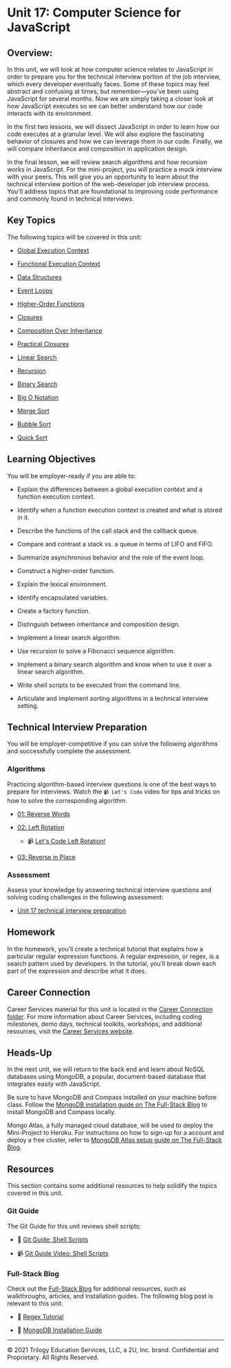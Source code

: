 # Unit 17: Computer Science for JavaScript

## Overview:

In this unit, we will look at how computer science relates to JavaScript in order to prepare you for the technical interview portion of the job interview, which every developer eventually faces. Some of these topics may feel abstract and confusing at times, but remember&mdash;you've been using JavaScript for several months. Now we are simply taking a closer look at how JavaScript executes so we can better understand how our code interacts with its environment.

In the first two lessons, we will dissect JavaScript in order to learn how our code executes at a granular level. We will also explore the fascinating behavior of closures and how we can leverage them in our code. Finally, we will compare inheritance and composition in application design. 

In the final lesson, we will review search algorithms and how recursion works in JavaScript. For the mini-project, you will practice a mock interview with your peers. This will give you an opportunity to learn about the technical interview portion of the web-developer job interview process. You'll address topics that are foundational to improving code performance and commonly found in technical interviews.

## Key Topics

The following topics will be covered in this unit:

* [Global Execution Context](https://developer.mozilla.org/en-US/docs/Web/JavaScript/Reference/Operators/this#global_context)

* [Functional Execution Context](https://developer.mozilla.org/en-US/docs/Web/JavaScript/Reference/Operators/this#Function_context)

* [Data Structures](https://en.wikipedia.org/wiki/Data_structure)

* [Event Loops](https://developer.mozilla.org/en-US/docs/Web/JavaScript/EventLoop#Event_loop)

* [Higher-Order Functions](https://eloquentjavascript.net/05_higher_order.html#h_xxCc98lOBK)

* [Closures](https://developer.mozilla.org/en-US/docs/Web/JavaScript/Closures)

* [Composition Over Inheritance](https://en.wikipedia.org/wiki/Composition_over_inheritance)

* [Practical Closures](https://developer.mozilla.org/en-US/docs/Web/JavaScript/Closures/#Practical_closures)

* [Linear Search](https://en.wikipedia.org/wiki/Linear_search)

* [Recursion](https://en.wikipedia.org/wiki/Recursion)

* [Binary Search](https://en.wikipedia.org/wiki/Binary_search_algorithm)

* [Big O Notation](https://en.wikipedia.org/wiki/Big_O_notation)

* [Merge Sort](https://en.wikipedia.org/wiki/Sorting_algorithm#Merge_sort)

* [Bubble Sort](https://en.wikipedia.org/wiki/Sorting_algorithm#Bubble_sort)

* [Quick Sort](https://en.wikipedia.org/wiki/Sorting_algorithm#Quicksort)

## Learning Objectives

You will be employer-ready if you are able to:

* Explain the differences between a global execution context and a function execution context.

* Identify when a function execution context is created and what is stored in it.

* Describe the functions of the call stack and the callback queue.

* Compare and contrast a stack vs. a queue in terms of LIFO and FIFO.

* Summarize asynchronous behavior and the role of the event loop.

* Construct a higher-order function.

* Explain the lexical environment.

* Identify encapsulated variables.

* Create a factory function.

* Distinguish between inheritance and composition design.

* Implement a linear search algorithm.

* Use recursion to solve a Fibonacci sequence algorithm.

* Implement a binary search algorithm and know when to use it over a linear search algorithm.

* Write shell scripts to be executed from the command line.

* Articulate and implement sorting algorithms in a technical interview setting.

## Technical Interview Preparation

You will be employer-competitive if you can solve the following algorithms and successfully complete the assessment.

### Algorithms

Practicing algorithm-based interview questions is one of the best ways to prepare for interviews. Watch the `📹 Let's Code` video for tips and tricks on how to solve the corresponding algorithm.

* [01: Reverse Words](./03-Algorithms/01-reverse-no-built-in)

* [02: Left Rotation](./03-Algorithms/02-left-rotation)

    * 📹 [Let's Code Left Rotation!](https://2u-20.wistia.com/medias/kfyhj4z6fn)

* [03: Reverse in Place](./03-Algorithms/03-reverse-in-place)

### Assessment

Assess your knowledge by answering technical interview questions and solving coding challenges in the following assessment:

* [Unit 17 technical interview preparation](https://forms.gle/hqrZiocUkRsskb616)

## Homework

In the homework, you’ll create a technical tutorial that explains how a particular regular expression functions. A regular expression, or regex, is a search pattern used by developers. In the tutorial, you’ll break down each part of the expression and describe what it does.

## Career Connection

Career Services material for this unit is located in the [Career Connection folder](./04-Career-Connection/README.md). For more information about Career Services, including coding milestones, demo days, technical toolkits, workshops, and additional resources, visit the [Career Services website](http://bit.ly/CodingCS).

## Heads-Up

In the next unit, we will return to the back end and learn about NoSQL databases using MongoDB, a popular, document-based database that integrates easily with JavaScript. 

Be sure to have MongoDB and Compass installed on your machine before class. Follow the [MongoDB installation guide on The Full-Stack Blog](https://coding-boot-camp.github.io/full-stack/mongodb/how-to-install-mongodb) to install MongoDB and Compass locally. 

Mongo Atlas, a fully managed cloud database, will be used to deploy the Mini-Project to Heroku. For instructions on how to sign-up for a account and deploy a free cluster, refer to [MongoDB Atlas setup guide on The Full-Stack Blog](https://coding-boot-camp.github.io/full-stack/mongodb/how-to-set-up-mongodb-atlas).

## Resources

This section contains some additional resources to help solidify the topics covered in this unit.

### Git Guide

The Git Guide for this unit reviews shell scripts:

* 📖 [Git Guide: Shell Scripts](./01-Activities/27-Evr_Shell)

* 📹 [Git Guide Video: Shell Scripts](https://2u-20.wistia.com/medias/1vox01752z)

### Full-Stack Blog

Check out the [Full-Stack Blog](https://coding-boot-camp.github.io/full-stack/) for additional resources, such as walkthroughs, articles, and installation guides. The following blog post is relevant to this unit:

* 📖 [Regex Tutorial](https://coding-boot-camp.github.io/full-stack/computer-science/regex-tutorial)

* 📖 [MongoDB Installation Guide](https://coding-boot-camp.github.io/full-stack/mongodb/how-to-install-mongodb)

---
© 2021 Trilogy Education Services, LLC, a 2U, Inc. brand. Confidential and Proprietary. All Rights Reserved.
